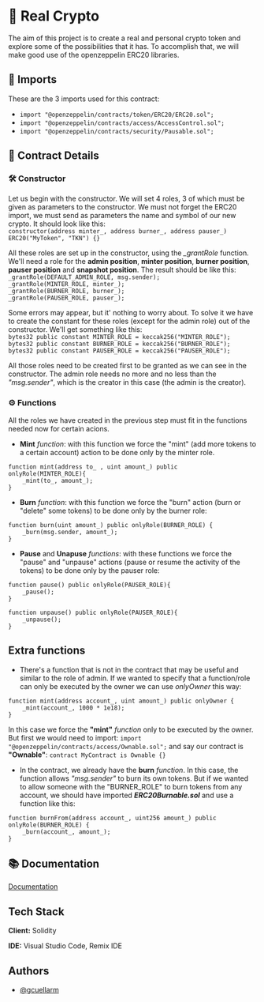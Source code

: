 # 🚀 Real Crypto

The aim of this project is to create a real and personal crypto token and explore some of the possibilities that it has. To accomplish that, we will make good use of the openzeppelin ERC20 libraries.
## 📍 Imports
These are the 3 imports used for this contract:

- ```import "@openzeppelin/contracts/token/ERC20/ERC20.sol";```
- ```import "@openzeppelin/contracts/access/AccessControl.sol";```
- ```import "@openzeppelin/contracts/security/Pausable.sol";```

## 📃 Contract Details
### 🛠️ Constructor
Let us begin with the constructor. We will set 4 roles, 3 of which must be given as parameters to the constructor. We must not forget the ERC20 import, we must send as parameters the name and symbol of our new crypto. It should look like this:  
``` constructor(address minter_, address burner_, address pauser_) ERC20("MyToken", "TKN") {} ```

All these roles are set up in the constructor, using the *_grantRole* function. We'll need a role for the **admin position**, **minter position**, **burner position**, **pauser position** and **snapshot position**. The result should be like this:  
```_grantRole(DEFAULT_ADMIN_ROLE, msg.sender);```  
```_grantRole(MINTER_ROLE, minter_); ```  
```_grantRole(BURNER_ROLE, burner_); ```  
```_grantRole(PAUSER_ROLE, pauser_);```  

Some errors may appear, but it' nothing to worry about. To solve it we have to create the constant for these roles (except for the admin role) out of the constructor. We'll get something like this:  
```bytes32 public constant MINTER_ROLE = keccak256("MINTER_ROLE");```  
```bytes32 public constant BURNER_ROLE = keccak256("BURNER_ROLE");```  
```bytes32 public constant PAUSER_ROLE = keccak256("PAUSER_ROLE");```  

All those roles need to be created first to be granted as we can see in the constructor. The admin role needs no more and no less than the *"msg.sender"*, which is the creator in this case (the admin is the creator).

### ⚙️ Functions
All the roles we have created in the previous step must fit in the functions needed now for certain acions.
- **Mint** *function*: with this function we force the "mint" (add more tokens to a certain account) action to be done only by the minter role.
``` solidity
function mint(address to_ , uint amount_) public  onlyRole(MINTER_ROLE){
    _mint(to_, amount_);
}
```
- **Burn** *function*: with this function we force the "burn" action (burn or "delete" some tokens) to be done only by the burner role:
``` solidity
function burn(uint amount_) public onlyRole(BURNER_ROLE) {
    _burn(msg.sender, amount_);
}
```
- **Pause** and **Unapuse** *functions*: with these functions we force the "pause" and "unpause" actions (pause or resume the activity of the tokens) to be done only by the pauser role:
``` solidity
function pause() public onlyRole(PAUSER_ROLE){
    _pause();
}

function unpause() public onlyRole(PAUSER_ROLE){
    _unpause();
}
```

## Extra functions

- There's a function that is not in the contract that may be useful and similar to the role of admin. If we wanted to specify that a function/role can only be executed by the owner we can use *onlyOwner* this way:
```solidity
function mint(address account_, uint amount_) public onlyOwner {
    _mint(account_, 1000 * 1e18);
}
```
In this case we force the **"mint"** *function* only to be executed by the owner. 
But first we would need to import: ```import "@openzeppelin/contracts/access/Ownable.sol";``` and say our contract is **"Ownable"**: ```contract MyContract is Ownable {}```

- In the contract, we already have the **burn** *function*. In this case, the function allows *"msg.sender"* to burn its own tokens. But if we wanted to allow someone with the "BURNER_ROLE" to burn tokens from any account, we should have imported ***ERC20Burnable.sol*** and use a function like this:
```solidity
function burnFrom(address account_, uint256 amount_) public onlyRole(BURNER_ROLE) {
    _burn(account_, amount_);
}
```
## 📚 Documentation

[Documentation](https://docs.openzeppelin.com/contracts/3.x/access-control)

## Tech Stack

**Client:** Solidity

**IDE:** Visual Studio Code, Remix IDE


## Authors

- [@gcuellarm](https://www.github.com/gcuellarm)
